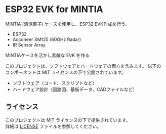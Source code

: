 # ESP32 EVK for MINTIA
MINTIA (清涼菓子) ケースを使用し、ESP32 EVK作成を行う。

* ESP32
* Acconeer XM125 (60GHz Radar)
* IR Sensor Array

MINTIAケースを活かし素敵な EVK を作る

このプロジェクトは、ソフトウェアとハードウェアの両方を含みます。
以下のコンポーネントは MIT ライセンスの下で公開されています。

- ソフトウェア（コード、スクリプトなど）
- ハードウェア設計（回路図、基板データ、CADファイルなど）

## ライセンス
このプロジェクトは MIT ライセンスの下で提供されています。  
詳細は [LICENSE](./License.md) ファイルを参照してください。

